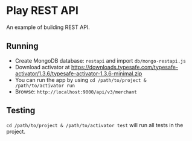 # Play REST API

An example of building REST API.

## Running

- Create MongoDB database: `restapi` and import `db/mongo-restapi.js`
- Download activator at https://downloads.typesafe.com/typesafe-activator/1.3.6/typesafe-activator-1.3.6-minimal.zip
- You can run the app by using `cd /path/to/project & /path/to/activator run`
- Browse: `http://localhost:9000/api/v3/merchant`

## Testing

`cd /path/to/project & /path/to/activator test` will run all tests in the project.
